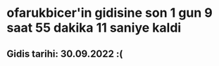 # ofarukbicer'in gidisine son 1 gun 9 saat 55 dakika 11 saniye kaldi

## Gidis tarihi: 30.09.2022 :(